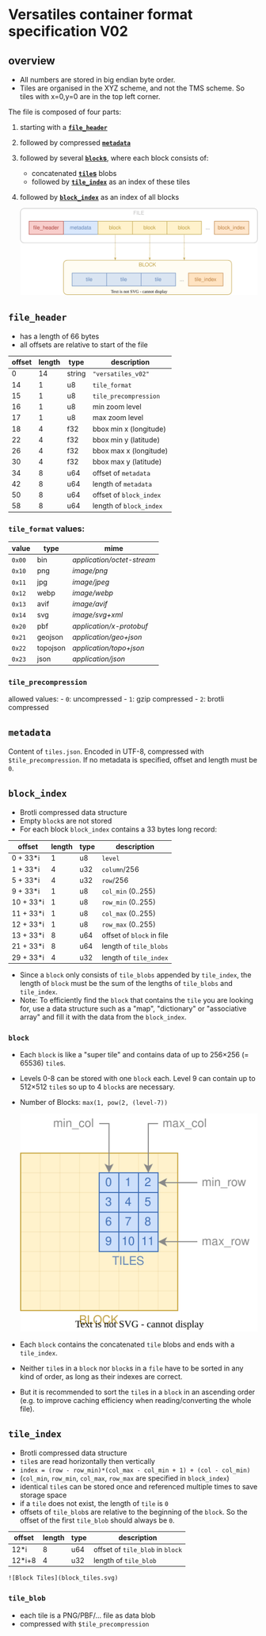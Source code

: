 # Versatiles container format specification V02

## overview

- All numbers are stored in big endian byte order.
- Tiles are organised in the XYZ scheme, and not the TMS scheme. So tiles with x=0,y=0 are in the top left corner.

The file is composed of four parts:
1. starting with a [**`file_header`**](#file_header)
2. followed by compressed [**`metadata`**](#metadata)
3. followed by several [**`block`s**](#block), where each block consists of:
	- concatenated [**`tile`s**](#tile) blobs
	- followed by [**`tile_index`**](#tile_index) as an index of these tiles
4. followed by [**`block_index`**](#block_index) as an index of all blocks

	![File Format](file_format.svg)

## `file_header`

- has a length of 66 bytes
- all offsets are relative to start of the file

| offset | length | type   | description             |
|--------|--------|--------|-------------------------|
| 0      | 14     | string | `"versatiles_v02"`      |
| 14     | 1      | u8     | `tile_format`           |
| 15     | 1      | u8     | `tile_precompression`   |
| 16     | 1      | u8     | min zoom level          |
| 17     | 1      | u8     | max zoom level          |
| 18     | 4      | f32    | bbox min x (longitude)  |
| 22     | 4      | f32    | bbox min y (latitude)   |
| 26     | 4      | f32    | bbox max x (longitude)  |
| 30     | 4      | f32    | bbox max y (latitude)   |
| 34     | 8      | u64    | offset of `metadata`    |
| 42     | 8      | u64    | length of `metadata`    |
| 50     | 8      | u64    | offset of `block_index` |
| 58     | 8      | u64    | length of `block_index` |


### `tile_format` values:

| value  | type     | mime                       |
|--------|----------|----------------------------|
| `0x00` | bin      | *application/octet-stream* |
| `0x10` | png      | *image/png*                |
| `0x11` | jpg      | *image/jpeg*               |
| `0x12` | webp     | *image/webp*               |
| `0x13` | avif     | *image/avif*               |
| `0x14` | svg      | *image/svg+xml*            |
| `0x20` | pbf      | *application/x-protobuf*   |
| `0x21` | geojson  | *application/geo+json*     |
| `0x22` | topojson | *application/topo+json*    |
| `0x23` | json     | *application/json*         |


### `tile_precompression`

allowed values:
	- `0`: uncompressed
	- `1`: gzip compressed
	- `2`: brotli compressed


## `metadata`

Content of `tiles.json`. Encoded in UTF-8, compressed with `$tile_precompression`.
If no metadata is specified, offset and length must be `0`.


## `block_index`

- Brotli compressed data structure
- Empty `block`s are not stored
- For each block `block_index` contains a 33 bytes long record:

| offset    | length | type | description               |
|-----------|--------|------|---------------------------|
| 0 + 33*i  | 1      | u8   | `level`                   |
| 1 + 33*i  | 4      | u32  | `column`/256              |
| 5 + 33*i  | 4      | u32  | `row`/256                 |
| 9 + 33*i  | 1      | u8   | `col_min` (0..255)        |
| 10 + 33*i | 1      | u8   | `row_min` (0..255)        |
| 11 + 33*i | 1      | u8   | `col_max` (0..255)        |
| 12 + 33*i | 1      | u8   | `row_max` (0..255)        |
| 13 + 33*i | 8      | u64  | offset of `block` in file |
| 21 + 33*i | 8      | u64  | length of `tile_blobs`    |
| 29 + 33*i | 4      | u32  | length of `tile_index`    |

- Since a `block` only consists of `tile_blobs` appended by `tile_index`, the length of `block` must be the sum of the lengths of `tile_blobs` and `tile_index`.
- Note: To efficiently find the `block` that contains the `tile` you are looking for, use a data structure such as a "map", "dictionary" or "associative array" and fill it with the data from the `block_index`.


### `block`

- Each `block` is like a "super tile" and contains data of up to 256×256 (= 65536) `tile`s.
- Levels 0-8 can be stored with one `block` each. Level 9 can contain up to 512×512 `tile`s so up to 4 `block`s are necessary.
- Number of Blocks: `max(1, pow(2, (level-7))`

	![Level Blocks](block_tiles.svg)

- Each `block` contains the concatenated `tile` blobs and ends with a `tile_index`.
- Neither `tile`s in a `block` nor `block`s in a `file` have to be sorted in any kind of order, as long as their indexes are correct.
- But it is recommended to sort the `tile`s in a `block` in an ascending order (e.g. to improve caching efficiency when reading/converting the whole file).


## `tile_index`

- Brotli compressed data structure
- `tile`s are read horizontally then vertically
- `index = (row - row_min)*(col_max - col_min + 1) + (col - col_min)`
- (`col_min`, `row_min`, `col_max`, `row_max` are specified in `block_index`)
- identical `tile`s can be stored once and referenced multiple times to save storage space
- if a `tile` does not exist, the length of `tile` is `0`
- offsets of `tile_blob`s are relative to the beginning of the `block`. So the offset of the first `tile_blob` should always be `0`.

| offset | length | type | description                      |
|--------|--------|------|----------------------------------|
| 12*i   | 8      | u64  | offset of `tile_blob` in `block` |
| 12*i+8 | 4      | u32  | length of `tile_blob`            |

	![Block Tiles](block_tiles.svg)


### `tile_blob`

- each tile is a PNG/PBF/... file as data blob
- compressed with `$tile_precompression`
